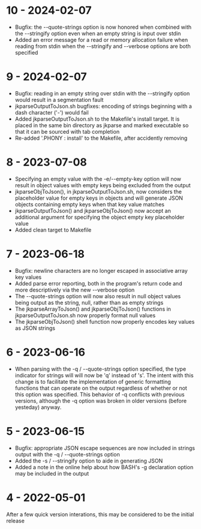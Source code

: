 10 - 2024-02-07
==============

- Bugfix: the --quote-strings option is now honored when combined with the --stringify option even
when an empty string is input over stdin
- Added an error message for a read or memory allocation failure when reading from stdin when
the --stringify and --verbose options are both specified


9 - 2024-02-07
==============

- Bugfix: reading in an empty string over stdin with the --stringify option would result in a
segmentation fault
- jkparseOutputToJson.sh bugfixes: encoding of strings beginning with a dash character ('-') would
fail
- Added jkparseOutputToJson.sh to the Makefile's install target.  It is placed in the same bin
directory as jkparse and marked executable so that it can be sourced with tab completion
- Re-added '.PHONY : install' to the Makefile, after accidently removing


8 - 2023-07-08
==============

- Specifying an empty value with the -e/--empty-key option will now result in object values with
empty keys being excluded from the output
- jkparseObjToJson(), in jkparseOutputToJson.sh, now considers the placeholder value for empty
keys in objects and will generate JSON objects containing empty keys when that key value matches
- jkparseOutputToJson() and jkparseObjToJson() now accept an additional argument for specifying
the object empty key placeholder value
- Added clean target to Makefile


7 - 2023-06-18
==============

- Bugfix: newline characters are no longer escaped in associative array key values
- Added parse error reporting, both in the program's return code and more descriptively via the
new --verbose option
- The --quote-strings option will now also result in null object values being output as the string,
null, rather than as empty strings
- The jkparseArrayToJson() and jkparseObjToJson() functions in jkparseOutputToJson.sh now properly
format null values
- The jkparseObjToJson() shell function now properly encodes key values as JSON strings


6 - 2023-06-16
==============

- When parsing with the -q / --quote-strings option specified, the type indicator for strings will
will now be 'q' instead of 's'.  The intent with this change is to facilitate the implementation of
generic formatting functions that can operate on the output regardless of whether or not this
option was specified.  This behavior of -q conflicts with previous versions, although the -q option
was broken in older versions (before yesteday) anyway.


5 - 2023-06-15
==============

- Bugfix: appropriate JSON escape sequences are now included in strings output with the
-q / --quote-strings option
- Added the -s / --stringify option to aide in generating JSON
- Added a note in the online help about how BASH's -g declaration option may be included in the
output


4 - 2022-05-01
==============

After a few quick version interations, this may be considered to be the initial release
